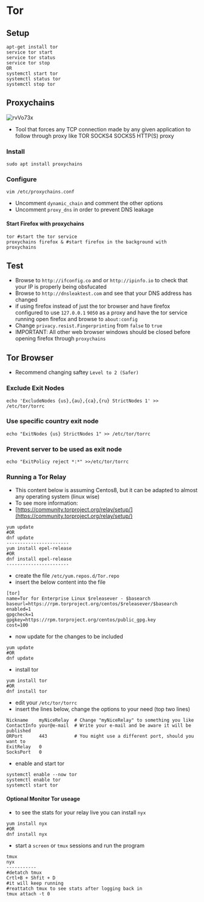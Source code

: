 # Tor

## Setup

```
apt-get install tor 
service tor start
service tor status 
service tor stop 
OR
systemctl start tor 
systemctl status tor
systemctl stop tor
```

## Proxychains

![rvVo73x](https://user-images.githubusercontent.com/75596877/172404948-52726fce-aa5e-4104-b8b6-b2bc9c04fa1b.png)

* Tool that forces any TCP connection made by any given application to follow through proxy like TOR SOCKS4 SOCKS5 HTTP(S) proxy

### Install

```
sudo apt install proxychains
```

### Configure

```
vim /etc/proxychains.conf
```

* Uncomment `dynamic_chain` and comment the other options
* Uncomment `proxy_dns` in order to prevent DNS leakage

#### Start Firefox with proxychains

```
tor #start the tor service 
proxychains firefox & #start firefox in the background with proxychains 
```

## Test

* Browse to `http://ifconfig.co` and or `http://ipinfo.io` to check that your IP is properly being obsfucated
* Browse to `http://dnsleaktest.com` and see that your DNS address has changed
* if using firefox instead of just the tor browser and have firefox configured to use `127.0.0.1` `9050` as a proxy and have the tor service running open firefox and browse to `about:config`
* Change `privacy.resist.Fingerprinting` from `false` to `true`
* IMPORTANT: All other web browser windows should be closed before opening firefox through `proxychains`

## Tor Browser

* Recommend changing saftey `Level to 2 (Safer)`

### Exclude Exit Nodes&#x20;

```
echo 'ExcludeNodes {us},{au},{ca},{ru} StrictNodes 1' >> /etc/tor/torrc 
```

### Use specific country exit node&#x20;

```
echo "ExitNodes {us} StrictNodes 1" >> /etc/tor/torrc 
```

### Prevent server to be used as exit node&#x20;

```
echo "ExitPolicy reject *:*" >>/etc/tor/torrc
```

### Running a Tor Relay

* This content below is assuming Centos8, but it can be adapted to almost any operating system (linux wise)
* To see more information:
* [https://community.torproject.org/relay/setup/](https://community.torproject.org/relay/setup/)

```
yum update
#OR
dnf update
-----------------------
yum install epel-release
#OR
dnf install epel-release
-----------------------
```

* create the file `/etc/yum.repos.d/Tor.repo`
* insert the below content into the file&#x20;

```
[tor]
name=Tor for Enterprise Linux $releasever - $basearch
baseurl=https://rpm.torproject.org/centos/$releasever/$basearch
enabled=1
gpgcheck=1
gpgkey=https://rpm.torproject.org/centos/public_gpg.key
cost=100
```

* now update for the changes to be included&#x20;

```
yum update
#OR 
dnf update
```

* install tor&#x20;

```
yum install tor
#OR
dnf install tor
```

* edit your `/etc/tor/torrc`
* insert the lines below, change the options to your need (top two lines)

```
Nickname    myNiceRelay  # Change "myNiceRelay" to something you like
ContactInfo your@e-mail  # Write your e-mail and be aware it will be published
ORPort      443          # You might use a different port, should you want to
ExitRelay   0
SocksPort   0
```

* enable and start tor&#x20;

```
systemctl enable --now tor
systemctl enable tor
systemctl start tor
```

#### Optional Monitor Tor useage&#x20;

* to see the stats for your relay live you can install `nyx`

```
yum install nyx
#OR
dnf install nyx
```

* start a `screen` or `tmux` sessions and run the program&#x20;

```
tmux
nyx
-----------
#detatch tmux 
Crtl+B + Shfit + D
#it will keep running 
#reattatch tmux to see stats after logging back in 
tmux attach -t 0
```
